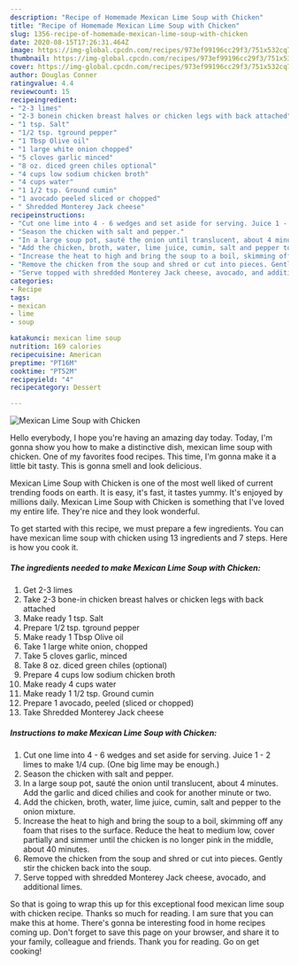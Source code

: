 ```yaml
---
description: "Recipe of Homemade Mexican Lime Soup with Chicken"
title: "Recipe of Homemade Mexican Lime Soup with Chicken"
slug: 1356-recipe-of-homemade-mexican-lime-soup-with-chicken
date: 2020-08-15T17:26:31.464Z
image: https://img-global.cpcdn.com/recipes/973ef99196cc29f3/751x532cq70/mexican-lime-soup-with-chicken-recipe-main-photo.jpg
thumbnail: https://img-global.cpcdn.com/recipes/973ef99196cc29f3/751x532cq70/mexican-lime-soup-with-chicken-recipe-main-photo.jpg
cover: https://img-global.cpcdn.com/recipes/973ef99196cc29f3/751x532cq70/mexican-lime-soup-with-chicken-recipe-main-photo.jpg
author: Douglas Conner
ratingvalue: 4.4
reviewcount: 15
recipeingredient:
- "2-3 limes"
- "2-3 bonein chicken breast halves or chicken legs with back attached"
- "1 tsp. Salt"
- "1/2 tsp. tground pepper"
- "1 Tbsp Olive oil"
- "1 large white onion chopped"
- "5 cloves garlic minced"
- "8 oz. diced green chiles optional"
- "4 cups low sodium chicken broth"
- "4 cups water"
- "1 1/2 tsp. Ground cumin"
- "1 avocado peeled sliced or chopped"
- " Shredded Monterey Jack cheese"
recipeinstructions:
- "Cut one lime into 4 - 6 wedges and set aside for serving. Juice 1 - 2 limes to make 1/4 cup. (One big lime may be enough.)"
- "Season the chicken with salt and pepper."
- "In a large soup pot, sauté the onion until translucent, about 4 minutes. Add the garlic and diced chilies and cook for another minute or two."
- "Add the chicken, broth, water, lime juice, cumin, salt and pepper to the onion mixture."
- "Increase the heat to high and bring the soup to a boil, skimming off any foam that rises to the surface. Reduce the heat to medium low, cover partially and simmer until the chicken is no longer pink in the middle, about 40 minutes."
- "Remove the chicken from the soup and shred or cut into pieces. Gently stir the chicken back into the soup."
- "Serve topped with shredded Monterey Jack cheese, avocado, and additional limes."
categories:
- Recipe
tags:
- mexican
- lime
- soup

katakunci: mexican lime soup 
nutrition: 169 calories
recipecuisine: American
preptime: "PT16M"
cooktime: "PT52M"
recipeyield: "4"
recipecategory: Dessert

---
```



![Mexican Lime Soup with Chicken](https://img-global.cpcdn.com/recipes/973ef99196cc29f3/751x532cq70/mexican-lime-soup-with-chicken-recipe-main-photo.jpg)

Hello everybody, I hope you're having an amazing day today. Today, I'm gonna show you how to make a distinctive dish, mexican lime soup with chicken. One of my favorites food recipes. This time, I'm gonna make it a little bit tasty. This is gonna smell and look delicious.



Mexican Lime Soup with Chicken is one of the most well liked of current trending foods on earth. It is easy, it's fast, it tastes yummy. It's enjoyed by millions daily. Mexican Lime Soup with Chicken is something that I've loved my entire life. They're nice and they look wonderful.


To get started with this recipe, we must prepare a few ingredients. You can have mexican lime soup with chicken using 13 ingredients and 7 steps. Here is how you cook it.

<!--inarticleads1-->

##### The ingredients needed to make Mexican Lime Soup with Chicken:

1. Get 2-3 limes
1. Take 2-3 bone-in chicken breast halves or chicken legs with back attached
1. Make ready 1 tsp. Salt
1. Prepare 1/2 tsp. tground pepper
1. Make ready 1 Tbsp Olive oil
1. Take 1 large white onion, chopped
1. Take 5 cloves garlic, minced
1. Take 8 oz. diced green chiles (optional)
1. Prepare 4 cups low sodium chicken broth
1. Make ready 4 cups water
1. Make ready 1 1/2 tsp. Ground cumin
1. Prepare 1 avocado, peeled (sliced or chopped)
1. Take  Shredded Monterey Jack cheese




<!--inarticleads2-->

##### Instructions to make Mexican Lime Soup with Chicken:

1. Cut one lime into 4 - 6 wedges and set aside for serving. Juice 1 - 2 limes to make 1/4 cup. (One big lime may be enough.)
1. Season the chicken with salt and pepper.
1. In a large soup pot, sauté the onion until translucent, about 4 minutes. Add the garlic and diced chilies and cook for another minute or two.
1. Add the chicken, broth, water, lime juice, cumin, salt and pepper to the onion mixture.
1. Increase the heat to high and bring the soup to a boil, skimming off any foam that rises to the surface. Reduce the heat to medium low, cover partially and simmer until the chicken is no longer pink in the middle, about 40 minutes.
1. Remove the chicken from the soup and shred or cut into pieces. Gently stir the chicken back into the soup.
1. Serve topped with shredded Monterey Jack cheese, avocado, and additional limes.




So that is going to wrap this up for this exceptional food mexican lime soup with chicken recipe. Thanks so much for reading. I am sure that you can make this at home. There's gonna be interesting food in home recipes coming up. Don't forget to save this page on your browser, and share it to your family, colleague and friends. Thank you for reading. Go on get cooking!
